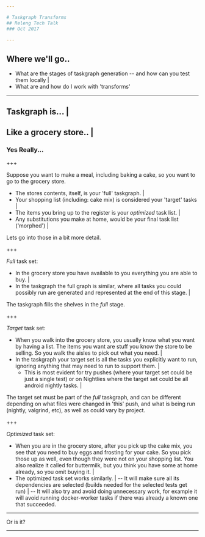 ```yaml
---

# Taskgraph Transforms
## Releng Tech Talk
### Oct 2017

---
```


## Where we'll go..

 - What are the stages of taskgraph generation
 -- and how can you test them locally |
 - What are and how do I work with 'transforms'

---

## Taskgraph is... |
## Like a grocery store.. |
### Yes Really...

+++

Suppose you want to make a meal, including baking a cake, so you want to go to
the grocery store.

 - The stores contents, itself, is your 'full' taskgraph. |
 - Your shopping list (including: cake mix) is considered your 'target' tasks |
 - The items you bring up to the register is your *optimized* task list. |
 - Any substitutions you make at home, would be your final task list ('morphed') |

Lets go into those in a bit more detail.

+++

*Full* task set:

 - In the grocery store you have available to you everything you are able to buy. |
 - In the taskgraph the full graph is similar, where all tasks you could possibly run
are generated and represented at the end of this stage. |

The taskgraph fills the shelves in the *full* stage.

+++

*Target* task set:

 - When you walk into the grocery store, you usually know what you want by having a list. The items you want are stuff you know the store to be selling. So you walk the aisles to pick out what you need. |
 - In the taskgraph your target set is all the tasks you explicitly want to run, ignoring anything that may need to run to support them. |
   - This is most evident for try pushes (where your target set could be just a single test) or on Nightlies where the target set could be all android nightly tasks. |

The target set must be part of the *full* taskgraph, and can be different depending
on what files were changed in 'this' push, and what is being run (nightly, valgrind,
etc), as well as could vary by project.

+++

*Optimized* task set:

- When you are in the grocery store, after you pick up the cake mix, you see that
you need to buy eggs and frosting for your cake. So you pick those up as well, even
though they were not on your shopping list. You also realize it called for buttermilk,
but you think you have some at home already, so you omit buying it. |
- The optimized task set works similarly. |
-- It will make sure all its dependencies are selected (builds needed for the
selected tests get run) |
-- It will also try and avoid doing unnecessary work, for example it will avoid
running docker-worker tasks if there was already a known one that succeeded.

---

Or is it?

---